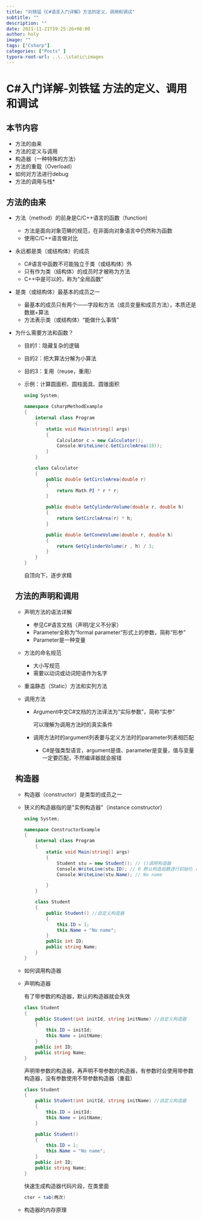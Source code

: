 ```yaml
---
title: "刘铁锰《C#语言入门详解》方法的定义、调用和调试"
subtitle: ""
description: ""
date: 2021-11-21T19:25:26+08:00
author: holy
image: ""
tags: ["Csharp"]
categories: ["Posts" ]
typora-root-url: ..\..\static\images
---
```


# C#入门详解-刘铁锰  方法的定义、调用和调试

## 本节内容

- 方法的由来
- 方法的定义与调用
- 构造器（一种特殊的方法）
- 方法的重载（Overload）
- 如何对方法进行debug
- 方法的调用与栈*

## 方法的由来

- 方法（method）的前身是C/C++语言的函数（function)

  - 方法是面向对象范畴的规范，在非面向对象语言中仍然称为函数
  - 使用C/C++语言做对比

- 永远都是类（或结构体）的成员

  - C#语言中函数不可能独立于类（或结构体）外
  - 只有作为类（结构体）的成员时才被称为方法
  - C++中是可以的，称为“全局函数”

- 是类（或结构体）最基本的成员之一

  - 最基本的成员只有两个——字段和方法（成员变量和成员方法），本质还是数据+算法
  - 方法表示类（或结构体）“能做什么事情”

- 为什么需要方法和函数？

  - 目的1：隐藏复杂的逻辑

  - 目的2：把大算法分解为小算法

  - 目的3：复用（reuse，重用）

  - 示例：计算圆面积、圆柱面具、圆锥面积

    ```csharp
    using System;
    
    namespace CsharpMethodExample
    {
        internal class Program
        {
            static void Main(string[] args)
            {
                Calculator c = new Calculator();
                Console.WriteLine(c.GetCircleArea(10));
            }
        }
    
        class Calculator
        {
            public double GetCircleArea(double r)
            {
                return Math.PI * r * r;
            }
    
            public double GetCylinderVolume(double r, double h)
            {
                return GetCircleArea(r) * h;
            }
    
            public double GetConeVolume(double r, double h)
            {
                return GetCylinderVolume(r , h) / 3;
            }
        }
    }
    ```

    自顶向下，逐步求精

  ## 方法的声明和调用

  - 声明方法的语法详解

    - 参见C#语言文档（声明/定义不分家）
    - Parameter全称为“formal parameter”形式上的参数，简称“形参”
    - Parameter是一种变量

  - 方法的命名规范

    - 大小写规范
    - 需要以动词或动词短语作为名字

  - 重温静态（Static）方法和实列方法

  - 调用方法

    - Argument中文C#文档的方法译法为“实际参数”，简称“实参”

      可以理解为调用方法时的真实条件

    - 调用方法时的argument列表要与定义方法时的parameter列表相匹配

      - C#是强类型语言，argument是值、parameter是变量，值与变量一定要匹配，不然编译器就会报错

  ## 构造器

  - 构造器（constructor）是类型的成员之一

  - 狭义的构造器指的是"实例构造器"（instance constructor）

    ```csharp
    using System;
    
    namespace ConstructorExample
    {
        internal class Program
        {
            static void Main(string[] args)
            {
                Student stu = new Student(); // ()调用构造器
                Console.WriteLine(stu.ID); // 0 默认构造函数进行初始化（如果没有自定义构造器） 1(有自定义构造器）
                Console.WriteLine(stu.Name); // No name
    
            }
        }
    
        class Student
        {
            public Student() //自定义构造器
            {
                this.ID = 1;
                this.Name = "No name";
            }
            public int ID;
            public string Name;
        }
    }
    ```

  - 如何调用构造器

  - 声明构造器

    有了带参数的构造器，默认的构造器就会失效

    ```csharp
    class Student
    {
        public Student(int initId, string initName) //自定义构造器
        {
            this.ID = initId;
            this.Name = initName;
        }
        public int ID;
        public string Name;
    }
    ```

    声明带参数的构造器，再声明不带参数的构造器，有参数时会使用带参数构造器，没有参数使用不带参数构造器（重载）

    ```csharp
    class Student
    {
        public Student(int initId, string initName) //自定义构造器
        {
            this.ID = initId;
            this.Name = initName;
        }
    
        public Student()
        {
            this.ID = 1;
            this.Name = "No name";
        }
        public int ID;
        public string Name;
    }
    ```

    快速生成构造器代码片段，在类里面

    ```csharp 
    ctor + tab(两次)
    ```

  - 构造器的内存原理

